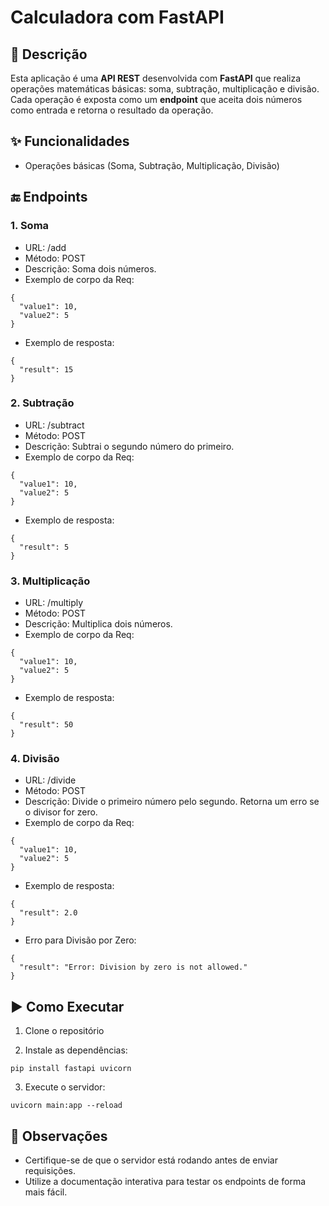 # Calculadora com FastAPI

## 📝 Descrição

Esta aplicação é uma **API REST** desenvolvida com **FastAPI** que realiza operações matemáticas básicas: soma, subtração, multiplicação e divisão. Cada operação é exposta como um **endpoint** que aceita dois números como entrada e retorna o resultado da operação.

## ✨ Funcionalidades

- Operações básicas (Soma, Subtração, Multiplicação, Divisão)

## 🔚 Endpoints

### 1. Soma 

- URL: /add
- Método: POST
- Descrição: Soma dois números.
- Exemplo de corpo da Req:

```
{
  "value1": 10,
  "value2": 5
}
```

- Exemplo de resposta:

```
{
  "result": 15
}
```

### 2. Subtração 

- URL: /subtract
- Método: POST
- Descrição: Subtrai o segundo número do primeiro.
- Exemplo de corpo da Req:

```
{
  "value1": 10,
  "value2": 5
}
```

- Exemplo de resposta:

```
{
  "result": 5
}
```

### 3. Multiplicação 

- URL: /multiply
- Método: POST
- Descrição: Multiplica dois números.
- Exemplo de corpo da Req:

```
{
  "value1": 10,
  "value2": 5
}
```

- Exemplo de resposta:

```
{
  "result": 50
}
```

### 4. Divisão 

- URL: /divide
- Método: POST
- Descrição: Divide o primeiro número pelo segundo. Retorna um erro se o divisor for zero.
- Exemplo de corpo da Req:

```
{
  "value1": 10,
  "value2": 5
}
```

- Exemplo de resposta:

```
{
  "result": 2.0
}
```

- Erro para Divisão por Zero:

```
{
  "result": "Error: Division by zero is not allowed."
}
```

## ▶️ Como Executar

1. Clone o repositório

2. Instale as dependências:

```
pip install fastapi uvicorn
```

3. Execute o servidor:

```
uvicorn main:app --reload
```

## 📌 Observações

- Certifique-se de que o servidor está rodando antes de enviar requisições.
- Utilize a documentação interativa para testar os endpoints de forma mais fácil.
